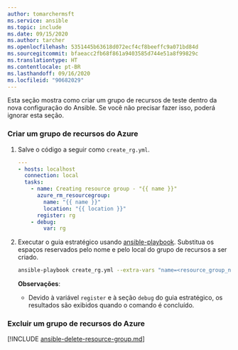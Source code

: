 ```yaml
---
author: tomarchermsft
ms.service: ansible
ms.topic: include
ms.date: 09/15/2020
ms.author: tarcher
ms.openlocfilehash: 5351445b63618d072ecf4cf8beeffc9a071bd84d
ms.sourcegitcommit: bfaeacc2fb68f861a9403585d744e51a8f99829c
ms.translationtype: HT
ms.contentlocale: pt-BR
ms.lasthandoff: 09/16/2020
ms.locfileid: "90682029"
---
```

Esta seção mostra como criar um grupo de recursos de teste dentro da nova configuração do Ansible. Se você não precisar fazer isso, poderá ignorar esta seção.

### <a name="create-an-azure-resource-group"></a>Criar um grupo de recursos do Azure

1. Salve o código a seguir como `create_rg.yml`.

    ```yaml
    ---
    - hosts: localhost
      connection: local
      tasks:
        - name: Creating resource group - "{{ name }}"
          azure_rm_resourcegroup:
            name: "{{ name }}"
            location: "{{ location }}"
          register: rg
        - debug:
            var: rg
    ```

1. Executar o guia estratégico usando [ansible-playbook](https://docs.ansible.com/ansible/latest/cli/ansible-playbook.html). Substitua os espaços reservados pelo nome e pelo local do grupo de recursos a ser criado.

    ```bash
    ansible-playbook create_rg.yml --extra-vars "name=<resource_group_name> location=<resource_group_location>"
    ```

    **Observações**:

    - Devido à variável `register` e à seção `debug` do guia estratégico, os resultados são exibidos quando o comando é concluído.

### <a name="delete-an-azure-resource-group"></a>Excluir um grupo de recursos do Azure

[!INCLUDE [ansible-delete-resource-group.md](ansible-delete-resource-group.md)]
